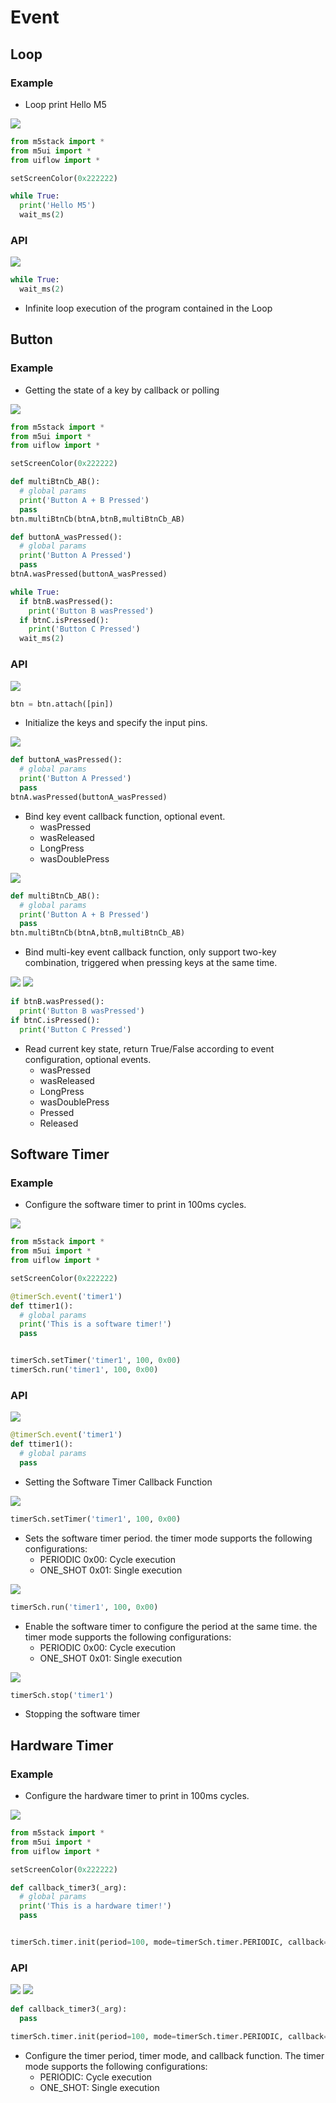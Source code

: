 # Event

## Loop

### Example

- Loop print Hello M5

<img class="blockly_svg" src="https://m5stack.oss-cn-shenzhen.aliyuncs.com/resource/docs/static/assets/img/uiflow/blockly/event/uiflow_block_loop_example.svg"> 


```python
from m5stack import *
from m5ui import *
from uiflow import *

setScreenColor(0x222222)

while True:
  print('Hello M5')
  wait_ms(2)
```


### API

<img class="blockly_svg" src="https://m5stack.oss-cn-shenzhen.aliyuncs.com/resource/docs/static/assets/img/uiflow/blockly/event/uiflow_block_loop.svg"> 

```python
while True:
  wait_ms(2)
```

- Infinite loop execution of the program contained in the Loop

## Button

### Example

- Getting the state of a key by callback or polling

<img class="blockly_svg" src="https://m5stack.oss-cn-shenzhen.aliyuncs.com/resource/docs/static/assets/img/uiflow/blockly/event/uiflow_block_button_example.svg"> 


```python
from m5stack import *
from m5ui import *
from uiflow import *

setScreenColor(0x222222)

def multiBtnCb_AB():
  # global params
  print('Button A + B Pressed')
  pass
btn.multiBtnCb(btnA,btnB,multiBtnCb_AB)

def buttonA_wasPressed():
  # global params
  print('Button A Pressed')
  pass
btnA.wasPressed(buttonA_wasPressed)

while True:
  if btnB.wasPressed():
    print('Button B wasPressed')
  if btnC.isPressed():
    print('Button C Pressed')
  wait_ms(2)
```

### API


<img class="blockly_svg" src="https://m5stack.oss-cn-shenzhen.aliyuncs.com/resource/docs/static/assets/img/uiflow/blockly/event/uiflow_block_button_init.svg"> 

```python
btn = btn.attach([pin])
```

- Initialize the keys and specify the input pins.

<img class="blockly_svg" src="https://m5stack.oss-cn-shenzhen.aliyuncs.com/resource/docs/static/assets/img/uiflow/blockly/event/uiflow_block_button_callback.svg">

```python
def buttonA_wasPressed():
  # global params
  print('Button A Pressed')
  pass
btnA.wasPressed(buttonA_wasPressed)
```

- Bind key event callback function, optional event.
  - wasPressed
  - wasReleased
  - LongPress
  - wasDoublePress

<img class="blockly_svg" src="https://m5stack.oss-cn-shenzhen.aliyuncs.com/resource/docs/static/assets/img/uiflow/blockly/event/uiflow_block_button_callback_multi.svg"> 

```python
def multiBtnCb_AB():
  # global params
  print('Button A + B Pressed')
  pass
btn.multiBtnCb(btnA,btnB,multiBtnCb_AB)
```
- Bind multi-key event callback function, only support two-key combination, triggered when pressing keys at the same time.

<img class="blockly_svg" src="https://m5stack.oss-cn-shenzhen.aliyuncs.com/resource/docs/static/assets/img/uiflow/blockly/event/uiflow_block_button_read.svg"> 

<img class="blockly_svg" src="https://m5stack.oss-cn-shenzhen.aliyuncs.com/resource/docs/static/assets/img/uiflow/blockly/event/uiflow_block_button_read_status.svg"> 

```python
if btnB.wasPressed():
  print('Button B wasPressed')
if btnC.isPressed():
  print('Button C Pressed')
```

- Read current key state, return True/False according to event configuration, optional events.
  - wasPressed
  - wasReleased
  - LongPress
  - wasDoublePress
  - Pressed
  - Released

## Software Timer

### Example

- Configure the software timer to print in 100ms cycles.

<img class="blockly_svg" src="https://m5stack.oss-cn-shenzhen.aliyuncs.com/resource/docs/static/assets/img/uiflow/blockly/event/uiflow_block_software_timer_example.svg"> 


```python
from m5stack import *
from m5ui import *
from uiflow import *

setScreenColor(0x222222)

@timerSch.event('timer1')
def ttimer1():
  # global params
  print('This is a software timer!')
  pass


timerSch.setTimer('timer1', 100, 0x00)
timerSch.run('timer1', 100, 0x00)
```

### API

<img class="blockly_svg" src="https://m5stack.oss-cn-shenzhen.aliyuncs.com/resource/docs/static/assets/img/uiflow/blockly/event/uiflow_block_software_timer_callback.svg"> 

```python
@timerSch.event('timer1')
def ttimer1():
  # global params
  pass
```

- Setting the Software Timer Callback Function

<img class="blockly_svg" src="https://m5stack.oss-cn-shenzhen.aliyuncs.com/resource/docs/static/assets/img/uiflow/blockly/event/uiflow_block_software_timer_set.svg"> 

```python
timerSch.setTimer('timer1', 100, 0x00)
```

- Sets the software timer period. the timer mode supports the following configurations:
  - PERIODIC 0x00: Cycle execution
  - ONE_SHOT 0x01: Single execution

<img class="blockly_svg" src="https://m5stack.oss-cn-shenzhen.aliyuncs.com/resource/docs/static/assets/img/uiflow/blockly/event/uiflow_block_software_timer_start.svg"> 

```python
timerSch.run('timer1', 100, 0x00)
```

- Enable the software timer to configure the period at the same time. the timer mode supports the following configurations:
  - PERIODIC 0x00: Cycle execution
  - ONE_SHOT 0x01: Single execution


<img class="blockly_svg" src="https://m5stack.oss-cn-shenzhen.aliyuncs.com/resource/docs/static/assets/img/uiflow/blockly/event/uiflow_block_software_timer_stop.svg"> 

```python
timerSch.stop('timer1')
```

- Stopping the software timer

## Hardware Timer

### Example

- Configure the hardware timer to print in 100ms cycles.

<img class="blockly_svg" src="https://m5stack.oss-cn-shenzhen.aliyuncs.com/resource/docs/static/assets/img/uiflow/blockly/event/uiflow_block_hardware_timer_example.svg"> 


```python
from m5stack import *
from m5ui import *
from uiflow import *

setScreenColor(0x222222)

def callback_timer3(_arg):
  # global params
  print('This is a hardware timer!')
  pass


timerSch.timer.init(period=100, mode=timerSch.timer.PERIODIC, callback=callback_timer3)
```

### API

<img class="blockly_svg" src="https://m5stack.oss-cn-shenzhen.aliyuncs.com/resource/docs/static/assets/img/uiflow/blockly/event/uiflow_block_hardware_timer_set.svg">

<img class="blockly_svg" src="https://m5stack.oss-cn-shenzhen.aliyuncs.com/resource/docs/static/assets/img/uiflow/blockly/event/uiflow_block_hardware_timer_callback.svg"> 


```python
def callback_timer3(_arg):
  pass

timerSch.timer.init(period=100, mode=timerSch.timer.PERIODIC, callback=callback_timer3)
```

- Configure the timer period, timer mode, and callback function. The timer mode supports the following configurations:
  - PERIODIC: Cycle execution
  - ONE_SHOT: Single execution


